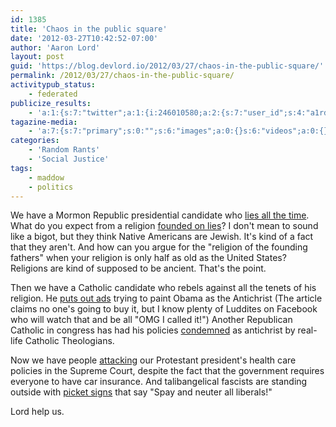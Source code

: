```yaml
---
id: 1385
title: 'Chaos in the public square'
date: '2012-03-27T10:42:52-07:00'
author: 'Aaron Lord'
layout: post
guid: 'https://blog.devlord.io/2012/03/27/chaos-in-the-public-square/'
permalink: /2012/03/27/chaos-in-the-public-square/
activitypub_status:
    - federated
publicize_results:
    - 'a:1:{s:7:"twitter";a:1:{i:246010580;a:2:{s:7:"user_id";s:4:"a1rd";s:7:"post_id";s:18:"184712132850491393";}}}'
tagazine-media:
    - 'a:7:{s:7:"primary";s:0:"";s:6:"images";a:0:{}s:6:"videos";a:0:{}s:11:"image_count";s:1:"0";s:6:"author";s:8:"28099389";s:7:"blog_id";s:8:"28571045";s:9:"mod_stamp";s:19:"2012-03-27 21:22:18";}'
categories:
    - 'Random Rants'
    - 'Social Justice'
tags:
    - maddow
    - politics
---
```


<!--[youtube http://www.youtube.com/watch?v=_3vlUrnTUzk] Video no longer available because the YouTube account has been "terminated" -->

We have a Mormon Republic presidential candidate who <a href="http://crooksandliars.com/karoli/rachel-maddow-romneys-lies-should-disqualif">lies all the time</a>. What do you expect from a religion <a href="http://current.com/blog/93716896_romney-s-cousin-mormonism-is-a-fraud.htm">founded on lies</a>? I don't mean to sound like a bigot, but they think Native Americans are Jewish. It's kind of a fact that they aren't. And how can you argue for the "religion of the founding fathers" when your religion is only half as old as the United States? Religions are kind of supposed to be ancient. That's the point.

Then we have a Catholic candidate who rebels against all the tenets of his religion. He <a href="http://maddowblog.msnbc.msn.com/_news/2012/03/27/10884685-santorum-envisions-an-obama-driven-dystopia">puts out ads</a> trying to paint Obama as the Antichrist (The article claims no one's going to buy it, but I know plenty of Luddites on Facebook who will watch that and be all "OMG I called it!") Another Republican Catholic in congress has had his policies <a href="http://www.jsonline.com/news/opinion/an-immoral-budget-that-shuns-social-justice-5i4o2d9-144292295.html">condemned</a> as antichrist by real-life Catholic Theologians.

Now we have people <a href="http://www.nytimes.com/2012/03/28/us/hard-questions-from-conservative-justices-over-insurance-mandate.html?_r=1&amp;smid=tw-nytimes&amp;seid=auto">attacking</a> our Protestant president's health care policies in the Supreme Court, despite the fact that the government requires everyone to have car insurance. And talibangelical fascists are standing outside with <a href="http://americanelephant.com/images/download/spayneuterliberals_1280x800.jpg">picket signs</a> that say "Spay and neuter all liberals!"

Lord help us.